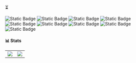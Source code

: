 ⏳

![Static Badge](https://img.shields.io/badge/C%2B%2B-orange?style=plastic&logo=cplusplus&logoColor=%23000000)
![Static Badge](https://img.shields.io/badge/Linux-yellow?style=plastic&logo=linux&logoColor=black)
![Static Badge](https://img.shields.io/badge/Bash-brightgreen?style=plastic&logo=gnubash&logoColor=%23000000)
![Static Badge](https://img.shields.io/badge/Python-yellow?style=plastic&logo=python&logoColor=%23000000)
![Static Badge](https://img.shields.io/badge/Kali%20Linux-purple?style=plastic&logo=kalilinux&logoColor=blue)
![Static Badge](https://img.shields.io/badge/Blender-black?style=plastic&logo=blender&logoColor=orange)
![Static Badge](https://img.shields.io/badge/GIMP-blue?style=plastic&logo=gimp&logoColor=black)
![Static Badge](https://img.shields.io/badge/x86%20Assembly-red?style=plastic&logo=assemblyscript&logoColor=black)
![Static Badge](https://img.shields.io/badge/Adobe%20Illustrator-orange?style=plastic)

<h4>📊 Stats</h4>
  <table>
    <tr>
      <td align="center" style="padding=0;width=33%;">
        <img src="https://github-readme-stats.vercel.app/api/?username=0x00ctrl&title_color=4F8CC9&text_color=9f9f9f&show_icons=true&bg_color=00000000&hide_border=true&icon_color=4F8CC9&hide_title=true&count_private=true&rank_icon=github" />
      </td>
      <td align="center" style="padding=0;width=33%;">
        <img src="https://github-readme-stats.quantumlytangled.vercel.app/api/top-langs/?username=0x00ctrl&title_color=4F8CC9&text_color=9f9f9f&layout=compact&show_icons=true&bg_color=00000000&hide_border=true&icon_color=00000000&count_private=true" />
    </tr>
  </table>
